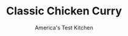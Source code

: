---
layout: ../../layouts/MarkdownPostLayout.astro
title: Classic Chicken Curry
author: America's Test Kitchen
pubDate: 2023-03-15
description: "Store-bought curry powder is the key to this quick, one-pot chicken curry."
image_url: https://res.cloudinary.com/hksqkdlah/image/upload/ar_1:1,c_fill,dpr_2.0,f_auto,fl_lossy.progressive.strip_profile,g_faces:auto,q_auto:low,w_344/32021_sfs-classic-chicken-curry-3
tags: ["Main Courses","Indian","Chicken","Cookbook Collection"]
calories: 1848
protein: 34
carbohydrates: 32
fats: 
fiber: 8
ingredients: ["3 tablespoons, unsalted butter","2 tablespoons, curry powder","2 , onions, chopped","1 , jalapeno chile, stemmed, seeded, and minced",", Salt and pepper","3 , garlic cloves, minced","1 tablespoon, minced fresh ginger","2 (10- to 12-ounce) bone-in, split chicken breasts, trimmed","1 1/2 cups, water","8 ounces, Yukon Gold potatoes, peeled and cut into 1/2-inch chunks","1/2 head, cauliflower (1 pound), cored and cut into 1-inch florets","1 cup, frozen peas","1/4 cup, minced fresh cilantro","3/4 cup, plain whole-milk yogurt"]
serves: 4
time: "1¼ hours"
instructions: ["Melt butter in Dutch oven over medium heat. Add curry powder and cook until fragrant, about 10 seconds. Add onions, jalapeno, 1 1/4 teaspoons salt, and ¼ teaspoon pepper and cook until vegetables are softened, about 5 minutes. Stir in garlic and ginger and cook until fragrant, about 30 seconds.","Add chicken and water to pot. Increase heat to medium-high and bring mixture to boil. Reduce heat to low, cover, and simmer until chicken registers 160 degrees, 22 to 24 minutes, flipping chicken halfway through cooking. Transfer chicken to plate and let cool for 5 minutes. Once chicken has cooled, use two forks to shred meat into approximate 2-inch pieces; discard skin and bones.","Meanwhile, stir potatoes and ¼ teaspoon salt into curry, cover, and cook until potatoes are slightly tender, about 8 minutes. Stir in cauliflower and continue to cook, covered, until potatoes are fully cooked and cauliflower is tender, about 15 minutes longer, stirring occasionally.","Stir in peas, cilantro, and shredded chicken and cook until curry is warmed through, about 1 minute. Off heat, stir in yogurt. Season with salt and pepper to taste, and serve."]
nutrition: ["1157 mg Potassium","410 mg Phosphorus","158 mg Calcium","3 mg Iron","95 mg Magnesium","1350 mg Sodium","2 mg Zinc","22 g Fat","14 mg Niacin (B3)","7 g Monounsaturated","3 g Polyunsaturated","81 mg Vitamin C","108 mg Cholesterol","10 g Saturated","8 g Fiber","115 µg Folate (food)","9 g Sugars","38 µg Vitamin K","456 g Water","32 g Carbs","115 µg Folate equivalent (total)","34 g Protein","1 mg Vitamin E","1 mg Vitamin B6","155 µg Vitamin A","462 kcal Energy","1848 calories"]
notes: "Do not substitute low-fat or nonfat yogurt for the whole-milk yogurt called for in this recipe or the finished dish will be much less creamy. The curry is best served with white rice."
---